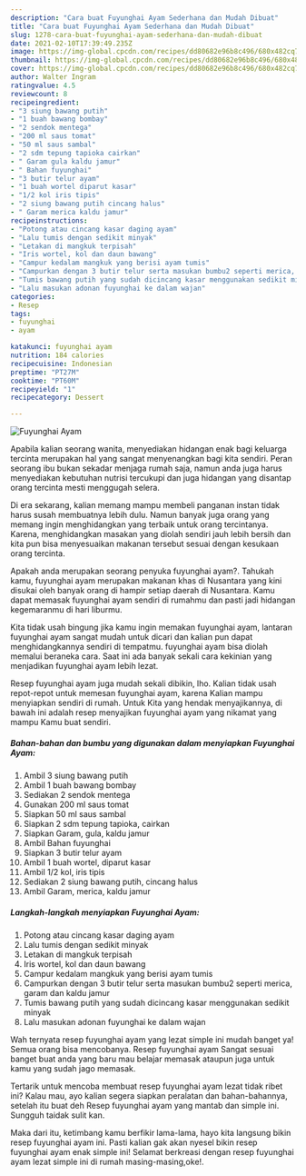 ```yaml
---
description: "Cara buat Fuyunghai Ayam Sederhana dan Mudah Dibuat"
title: "Cara buat Fuyunghai Ayam Sederhana dan Mudah Dibuat"
slug: 1278-cara-buat-fuyunghai-ayam-sederhana-dan-mudah-dibuat
date: 2021-02-10T17:39:49.235Z
image: https://img-global.cpcdn.com/recipes/dd80682e96b8c496/680x482cq70/fuyunghai-ayam-foto-resep-utama.jpg
thumbnail: https://img-global.cpcdn.com/recipes/dd80682e96b8c496/680x482cq70/fuyunghai-ayam-foto-resep-utama.jpg
cover: https://img-global.cpcdn.com/recipes/dd80682e96b8c496/680x482cq70/fuyunghai-ayam-foto-resep-utama.jpg
author: Walter Ingram
ratingvalue: 4.5
reviewcount: 8
recipeingredient:
- "3 siung bawang putih"
- "1 buah bawang bombay"
- "2 sendok mentega"
- "200 ml saus tomat"
- "50 ml saus sambal"
- "2 sdm tepung tapioka cairkan"
- " Garam gula kaldu jamur"
- " Bahan fuyunghai"
- "3 butir telur ayam"
- "1 buah wortel diparut kasar"
- "1/2 kol iris tipis"
- "2 siung bawang putih cincang halus"
- " Garam merica kaldu jamur"
recipeinstructions:
- "Potong atau cincang kasar daging ayam"
- "Lalu tumis dengan sedikit minyak"
- "Letakan di mangkuk terpisah"
- "Iris wortel, kol dan daun bawang"
- "Campur kedalam mangkuk yang berisi ayam tumis"
- "Campurkan dengan 3 butir telur serta masukan bumbu2 seperti merica, garam dan kaldu jamur"
- "Tumis bawang putih yang sudah dicincang kasar menggunakan sedikit minyak"
- "Lalu masukan adonan fuyunghai ke dalam wajan"
categories:
- Resep
tags:
- fuyunghai
- ayam

katakunci: fuyunghai ayam 
nutrition: 184 calories
recipecuisine: Indonesian
preptime: "PT27M"
cooktime: "PT60M"
recipeyield: "1"
recipecategory: Dessert

---
```



![Fuyunghai Ayam](https://img-global.cpcdn.com/recipes/dd80682e96b8c496/680x482cq70/fuyunghai-ayam-foto-resep-utama.jpg)

Apabila kalian seorang wanita, menyediakan hidangan enak bagi keluarga tercinta merupakan hal yang sangat menyenangkan bagi kita sendiri. Peran seorang ibu bukan sekadar menjaga rumah saja, namun anda juga harus menyediakan kebutuhan nutrisi tercukupi dan juga hidangan yang disantap orang tercinta mesti menggugah selera.

Di era  sekarang, kalian memang mampu membeli panganan instan tidak harus susah membuatnya lebih dulu. Namun banyak juga orang yang memang ingin menghidangkan yang terbaik untuk orang tercintanya. Karena, menghidangkan masakan yang diolah sendiri jauh lebih bersih dan kita pun bisa menyesuaikan makanan tersebut sesuai dengan kesukaan orang tercinta. 



Apakah anda merupakan seorang penyuka fuyunghai ayam?. Tahukah kamu, fuyunghai ayam merupakan makanan khas di Nusantara yang kini disukai oleh banyak orang di hampir setiap daerah di Nusantara. Kamu dapat memasak fuyunghai ayam sendiri di rumahmu dan pasti jadi hidangan kegemaranmu di hari liburmu.

Kita tidak usah bingung jika kamu ingin memakan fuyunghai ayam, lantaran fuyunghai ayam sangat mudah untuk dicari dan kalian pun dapat menghidangkannya sendiri di tempatmu. fuyunghai ayam bisa diolah memalui beraneka cara. Saat ini ada banyak sekali cara kekinian yang menjadikan fuyunghai ayam lebih lezat.

Resep fuyunghai ayam juga mudah sekali dibikin, lho. Kalian tidak usah repot-repot untuk memesan fuyunghai ayam, karena Kalian mampu menyiapkan sendiri di rumah. Untuk Kita yang hendak menyajikannya, di bawah ini adalah resep menyajikan fuyunghai ayam yang nikamat yang mampu Kamu buat sendiri.

<!--inarticleads1-->

##### Bahan-bahan dan bumbu yang digunakan dalam menyiapkan Fuyunghai Ayam:

1. Ambil 3 siung bawang putih
1. Ambil 1 buah bawang bombay
1. Sediakan 2 sendok mentega
1. Gunakan 200 ml saus tomat
1. Siapkan 50 ml saus sambal
1. Siapkan 2 sdm tepung tapioka, cairkan
1. Siapkan  Garam, gula, kaldu jamur
1. Ambil  Bahan fuyunghai
1. Siapkan 3 butir telur ayam
1. Ambil 1 buah wortel, diparut kasar
1. Ambil 1/2 kol, iris tipis
1. Sediakan 2 siung bawang putih, cincang halus
1. Ambil  Garam, merica, kaldu jamur




<!--inarticleads2-->

##### Langkah-langkah menyiapkan Fuyunghai Ayam:

1. Potong atau cincang kasar daging ayam
1. Lalu tumis dengan sedikit minyak
1. Letakan di mangkuk terpisah
1. Iris wortel, kol dan daun bawang
1. Campur kedalam mangkuk yang berisi ayam tumis
1. Campurkan dengan 3 butir telur serta masukan bumbu2 seperti merica, garam dan kaldu jamur
1. Tumis bawang putih yang sudah dicincang kasar menggunakan sedikit minyak
1. Lalu masukan adonan fuyunghai ke dalam wajan




Wah ternyata resep fuyunghai ayam yang lezat simple ini mudah banget ya! Semua orang bisa mencobanya. Resep fuyunghai ayam Sangat sesuai banget buat anda yang baru mau belajar memasak ataupun juga untuk kamu yang sudah jago memasak.

Tertarik untuk mencoba membuat resep fuyunghai ayam lezat tidak ribet ini? Kalau mau, ayo kalian segera siapkan peralatan dan bahan-bahannya, setelah itu buat deh Resep fuyunghai ayam yang mantab dan simple ini. Sungguh taidak sulit kan. 

Maka dari itu, ketimbang kamu berfikir lama-lama, hayo kita langsung bikin resep fuyunghai ayam ini. Pasti kalian gak akan nyesel bikin resep fuyunghai ayam enak simple ini! Selamat berkreasi dengan resep fuyunghai ayam lezat simple ini di rumah masing-masing,oke!.

